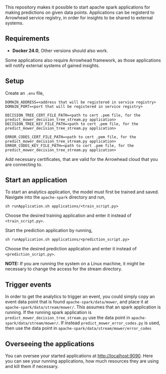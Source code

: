 This repository makes it possible to start apache spark applications for making predictions on given data points. Applications can be registerd to Arrowhead service registry, in order for insights to be shared to external systems.

##  Requirements

* **Docker 24.0**, Other versions should also work.

Some applications also require Arrowhead framework, as those applications will notify external systems of gained insights. 

## Setup 

Create an `.env` file,

```
DOMAIN_ADDRESS=<address that will be registered in service registry>
DOMAIN_PORT=<port that will be registered in service registry>

DECISION_TREE_CERT_FILE_PATH=<path to cert .pem file, for the predict_mower_decision_tree_stream.py application> 
DECISION_TREE_KEY_FILE_PATH=<path to cert .pem file, for the predict_mower_decision_tree_stream.py application>

ERROR_CODES_CERT_FILE_PATH=<path to cert .pem file, for the predict_mower_decision_tree_stream.py application>
ERROR_CODES_KEY_FILE_PATH=<path to cert .pem file, for the predict_mower_decision_tree_stream.py application>
```

Add necessary certificates, that are valid for the Arrowhead cloud that you are connecting to.

## Start an application 

To start an analytics application, the model must first be trained and saved.
Navigate into the `apache-spark` directory and run, 

```
sh runApplication.sh applications/<train_script.py>
```

Choose the desired training application and enter it instead of `<train_script.py>`.

Start the prediction application by running, 

```
sh runApplication.sh applications/<prediction_script.py>
```
Choose the desired prediction application and enter it instead of `<prediction_script.py>`.

**NOTE:** If you are running the system on a Linux machine, it might be necessary to change the access for the stream directory. 

## Trigger events
In order to get the analytics to trigger an event, you could simply copy an event data point that is found `apache-spark/data/mower`, and place it at `apache-spark/data/stream/mower/`.
This assumes that an spark application is running. If the running spark application is `predict_mower_decision_tree_stream.py` use the data point in `apache-spark/data/stream/mower/`. If instead `predict_mower_error_codes.py` is used, then use the data point in `apache-spark/data/stream/mower/error_codes` 

## Overseeing the applications
You can oversee your started applications at [http://localhost:9090](http://localhost:9090).
Here you can see your running applications, how much resources they are using and kill them if necessary.

